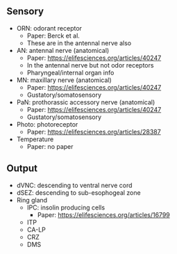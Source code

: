 Sensory
---
- ORN: odorant receptor 
   - Paper: Berck et al. 
   - These are in the antennal nerve also
- AN: antennal nerve (anatomical)
   - Paper: https://elifesciences.org/articles/40247
   - In the antennal nerve but not odor receptors
   - Pharyngeal/internal organ info
- MN: maxillary nerve (anatomical)
   - Paper: https://elifesciences.org/articles/40247
   - Gustatory/somatosensory
- PaN: prothorassic accessory nerve (anatomical)
   - Paper: https://elifesciences.org/articles/40247
   - Gustatory/somatosensory
- Photo: photoreceptor
   - Paper: https://elifesciences.org/articles/28387
- Temperature
   - Paper: no paper

Output 
--- 
- dVNC: descending to ventral nerve cord
- dSEZ: descending to sub-esophogeal zone
- Ring gland
  - IPC: insolin producing cells
     - Paper: https://elifesciences.org/articles/16799
  - ITP
  - CA-LP
  - CRZ 
  - DMS


